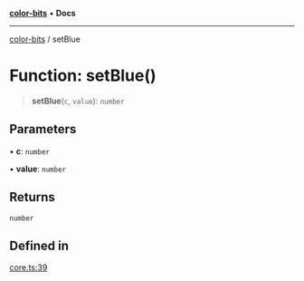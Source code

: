 [**color-bits**](../README.md) • **Docs**

***

[color-bits](../globals.md) / setBlue

# Function: setBlue()

> **setBlue**(`c`, `value`): `number`

## Parameters

• **c**: `number`

• **value**: `number`

## Returns

`number`

## Defined in

[core.ts:39](https://github.com/romgrk/color-bits/blob/70d99503f1d547f1c592a245f7764ed94817ccb5/src/core.ts#L39)
